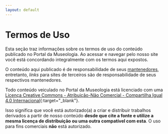 ```yaml
---
layout: default
---
```


# Termos de Uso

Esta seção traz informações sobre os termos de uso do conteúdo publicado no Portal da Museologia. Ao acessar e navegar pelo nosso site você está concordando integralmente com os termos aqui expostos.

O conteúdo aqui publicado é de responsabilidade de seus [mantenedores](/oportal), entretanto, *links* para sites de terceiros são de responsabilidade de seus respectivos mantenedores.

Todo conteúdo veiculado no Portal da Museologia está licenciado com uma [Licença Creative Commons - Atribuição-Não Comercial - Compartilha Igual 4.0 Internacional](https://creativecommons.org/licenses/by-nc-sa/4.0/deed.pt_BR){:target="_blank"}.

Isso significa que você está autorizado(a) a criar e distribuir trabalhos derivados a partir de nosso conteúdo **desde que cite a fonte e utilize a mesma licença de distribuição ou uma outra compatível com esta**. O uso para fins comerciais **não** está autorizado.
